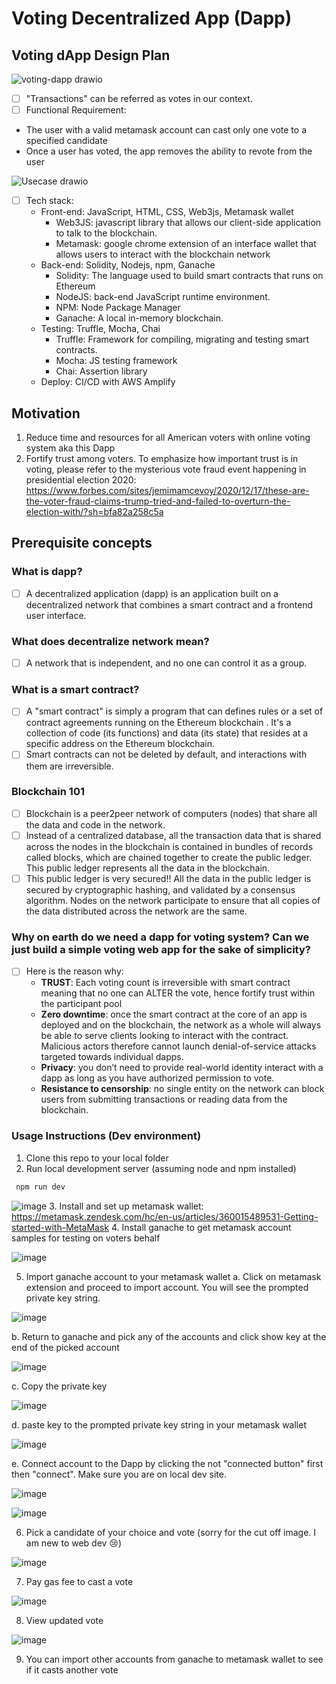 # Voting Decentralized App (Dapp)

## Voting dApp Design Plan
![voting-dapp drawio](https://user-images.githubusercontent.com/78957509/133527228-a4f9795e-093d-465a-b377-fc4a9add5b04.png)
- [ ] "Transactions" can be referred as votes in our context.
- [ ] Functional Requirement:
 * The user with a valid metamask account can cast only one vote to a specified candidate
 * Once a user has voted, the app removes the ability to revote from the user


![Usecase drawio](https://user-images.githubusercontent.com/78957509/134256321-c93d4257-51f0-44e8-93b0-8d7ea6bc1cb3.png)

- [ ] Tech stack:
  * Front-end: JavaScript, HTML, CSS, Web3js, Metamask wallet
    * Web3JS: javascript library that allows our client-side application to talk to the blockchain.
    * Metamask: google chrome extension of an interface wallet that allows users to interact with the blockchain network
  * Back-end: Solidity, Nodejs, npm, Ganache
    * Solidity: The language used to build smart contracts that runs on Ethereum
    * NodeJS: back-end JavaScript runtime environment.
    * NPM: Node Package Manager
    * Ganache: A local in-memory blockchain. 
  * Testing: Truffle, Mocha, Chai
    * Truffle: Framework for compiling, migrating and testing smart contracts.
    * Mocha: JS testing framework
    * Chai: Assertion library
  * Deploy: CI/CD with AWS Amplify

## Motivation
 1. Reduce time and resources for all American voters with online voting system aka this Dapp
 2. Fortify trust among voters. To emphasize how important trust is in voting, please refer to the mysterious vote fraud event happening in presidential election 2020: https://www.forbes.com/sites/jemimamcevoy/2020/12/17/these-are-the-voter-fraud-claims-trump-tried-and-failed-to-overturn-the-election-with/?sh=bfa82a258c5a

## Prerequisite concepts

### What is dapp?
- [ ] A decentralized application (dapp) is an application built on a decentralized network that combines a smart contract and a frontend user interface.

### What does decentralize network mean?
- [ ] A network that is independent, and no one can control it as a group.

### What is a smart contract?
- [ ] A "smart contract" is simply a program that can defines rules or a set of contract agreements running on the Ethereum blockchain . It's a collection of code (its functions) and data (its state) that resides at a specific address on the Ethereum blockchain.
- [ ] Smart contracts can not be deleted by default, and interactions with them are irreversible.

### Blockchain 101
- [ ] Blockchain is a peer2peer network of computers (nodes) that share all the data and code in the network. 
- [ ] Instead of a centralized database, all the transaction data that is shared across the nodes in the blockchain is contained in bundles of records called blocks, which are chained together to create the public ledger. This public ledger represents all the data in the blockchain.
- [ ] This public ledger is very secured!! All the data in the public ledger is secured by cryptographic hashing, and validated by a consensus algorithm. Nodes on the network participate to ensure that all copies of the data distributed across the network are the same.

### Why on earth do we need a dapp for voting system? Can we just build a simple voting web app for the sake of simplicity?
- [ ] Here is the reason why:
  * **TRUST**: Each voting count is irreversible with smart contract meaning that no one can ALTER the vote, hence fortify trust within the participant pool
  * **Zero downtime**: once the smart contract at the core of an app is deployed and on the blockchain, the network as a whole will always be able to serve clients looking to interact with the contract. Malicious actors therefore cannot launch denial-of-service attacks targeted towards individual dapps.
  * **Privacy**: you don’t need to provide real-world identity interact with a dapp as long as you have authorized permission to vote.
  * **Resistance to censorship**: no single entity on the network can block users from submitting transactions or reading data from the blockchain.

### Usage Instructions (Dev environment)
1. Clone this repo to your local folder
2. Run local development server (assuming node and npm installed)
 ```js
  npm run dev
 ```
 ![image](https://user-images.githubusercontent.com/78957509/134257470-9fa25ba1-9131-4e41-9a02-67e5d1c87e42.png)
3. Install and set up metamask wallet: https://metamask.zendesk.com/hc/en-us/articles/360015489531-Getting-started-with-MetaMask
4. Install ganache to get metamask account samples for testing on voters behalf

 ![image](https://user-images.githubusercontent.com/78957509/134257777-d95720b9-922b-4196-8107-3b7d621ddd66.png)
 
5. Import ganache account to your metamask wallet
 a. Click on metamask extension and proceed to import account. You will see the prompted private key string.
 
 ![image](https://user-images.githubusercontent.com/78957509/134257928-b4481e93-dee1-471b-80c2-7c1ee0a04c65.png)
 
 b. Return to ganache and pick any of the accounts and click show key at the end of the picked account
 
 ![image](https://user-images.githubusercontent.com/78957509/134258043-2999a69e-1ca9-4661-9182-a45c9f959f09.png)
 
 c. Copy the private key
 
 ![image](https://user-images.githubusercontent.com/78957509/134258090-bd5dcdcf-8144-4251-bf18-049db70c199d.png)
 
 d. paste key to the prompted private key string in your metamask wallet
 
 ![image](https://user-images.githubusercontent.com/78957509/134258211-31bd1c7c-9481-4240-9b09-a32c543b0cde.png)
 
 e. Connect account to the Dapp by clicking the not "connected button" first then "connect". Make sure you are on local dev site.
 
 ![image](https://user-images.githubusercontent.com/78957509/134258383-09168e20-b669-4bb5-8ac0-b67a3bf8c599.png)
 
 ![image](https://user-images.githubusercontent.com/78957509/134258440-d7487909-61fb-4e2e-98d1-5cb58b8cd93c.png)
 
6. Pick a candidate of your choice and vote (sorry for the cut off image. I am new to web dev 😢)

 ![image](https://user-images.githubusercontent.com/78957509/134258575-f310b9f2-49e2-45de-bdc8-2b72a642e5df.png)
 
7. Pay gas fee to cast a vote

 ![image](https://user-images.githubusercontent.com/78957509/134258683-22302eca-b93d-43c1-bf32-9ae7facdc21d.png)
 
8. View updated vote 

 ![image](https://user-images.githubusercontent.com/78957509/134259079-a8248e1f-20aa-497f-9a49-0b50670a82c2.png)
 
9. You can import other accounts from ganache to metamask wallet to see if it casts another vote 

 




 






